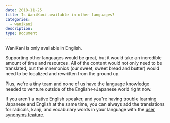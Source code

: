 ```yaml
---
date: 2018-11-25
title: Is WaniKani available in other languages?
categories:
  - wanikani
description:
type: Document
---
```


WaniKani is only available in English.

Supporting other languages would be great, but it would take an incredible amount of time and resources. All of the content would not only need to be translated, but the mnemonics (our sweet, sweet bread and butter) would need to be localized and rewritten from the ground up.

Plus, we're a tiny team and none of us have the language knowledge needed to venture outside of the English⇔Japanese world right now.

If you aren't a native English speaker, and you're having trouble learning Japanese and English at the same time, you can always add the translations for radicals, kanji, and vocabulary words in your language with the [user synonyms feature](/account-and-membership/wanikani/user-synonyms/).
